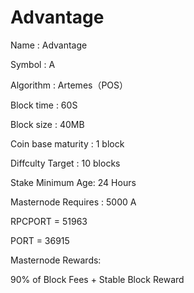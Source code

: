 # Advantage
Name : Advantage

Symbol : A

Algorithm : Artemes（POS）

Block time : 60S

Block size : 40MB

Coin base maturity :  1 block

Diffculty Target : 10 blocks

Stake Minimum Age: 24 Hours

Masternode Requires : 5000 A

RPCPORT = 51963

PORT = 36915

Masternode Rewards: 

90% of Block Fees + Stable Block Reward
